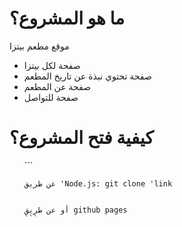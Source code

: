 <h1>ما هو المشروع؟</h1>
<p>
  موقع مطعم بيتزا
</p>
<ul>
  <li>
    صفحة لكل بيتزا
  </li>
  <li>
    صفحة تحتوي نبذة عن تاريخ المطعم
  </li>
  <li>
    صفحة عن المطعم
  </li>
  <li>
    صفحة للتواصل
  </li>
</ul>
<h1>كيفية فتح المشروع؟</h1>
<ul>
  ```

    عن طريق 'Node.js: git clone 'link

  
    أو عن طريق github pages
    ```


